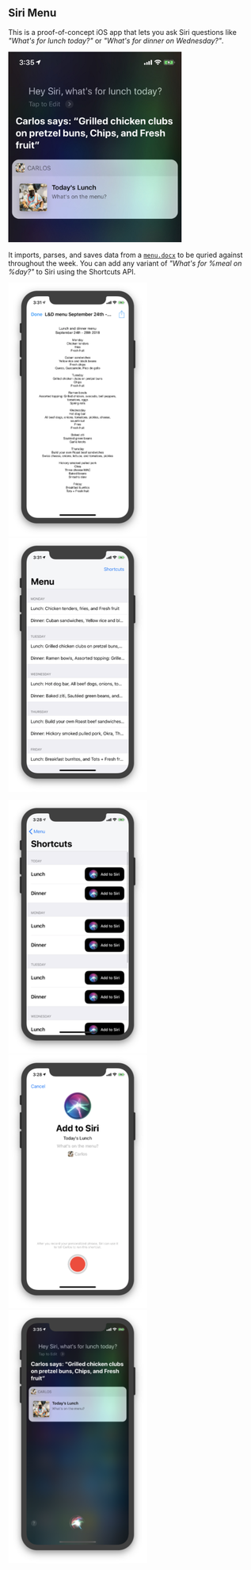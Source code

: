 ## Siri Menu

This is a proof-of-concept iOS app that lets you ask Siri questions like *"What's for lunch today?"* or *"What's for dinner on Wednesday?"*. 

<img src="images/siri.jpg" width="350px">

It imports, parses, and saves data from a [`menu.docx`](https://github.com/calda/Siri-Menu/blob/master/Siri%20Menu/Sample%20Menu.docx) to be quried against throughout the week. You can add any variant of *"What's for %meal on %day?"* to Siri using the Shortcuts API.

<img src="images/demo%201.png" width="280px"> <img src="images/demo%202.png" width="280px"> 

<img src="images/demo%203.png" width="280px"> <img src="images/demo%204.png" width="280px"> <img src="images/demo%205.png" width="280px">
